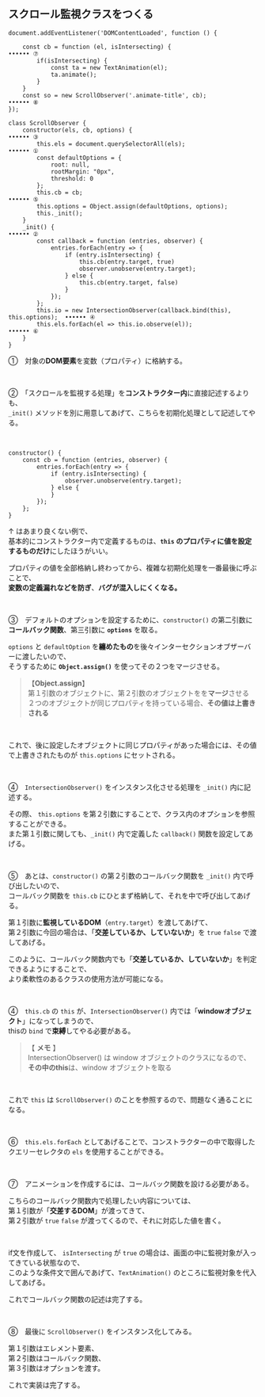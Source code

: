 
## スクロール監視クラスをつくる
```4D
document.addEventListener('DOMContentLoaded', function () {

    const cb = function (el, isIntersecting) {                                  •••••• ⑦
        if(isIntersecting) {
            const ta = new TextAnimation(el);
            ta.animate();
        }
    }
    const so = new ScrollObserver('.animate-title', cb);                        •••••• ⑧
});

class ScrollObserver {
    constructor(els, cb, options) {                                             •••••• ③
        this.els = document.querySelectorAll(els);                              •••••• ①
        const defaultOptions = {
            root: null,
            rootMargin: "0px",
            threshold: 0
        };
        this.cb = cb;                                                           •••••• ⑤
        this.options = Object.assign(defaultOptions, options);
        this._init();
    }
    _init() {                                                                   •••••• ②
        const callback = function (entries, observer) {
            entries.forEach(entry => {
                if (entry.isIntersecting) {
                    this.cb(entry.target, true)
                    observer.unobserve(entry.target);
                } else {
                    this.cb(entry.target, false)
                }
            });
        };
        this.io = new IntersectionObserver(callback.bind(this), this.options);  •••••• ④
        this.els.forEach(el => this.io.observe(el));                            •••••• ⑥
    }
}
```

①　対象の**DOM要素**を変数（プロパティ）に格納する。  

<br>

②　「スクロールを監視する処理」を**コンストラクター内**に直接記述するよりも、  
`_init()` メソッドを別に用意してあげて、こちらを初期化処理として記述してやる。  

<br>

```4D
constructor() {
    const cb = function (entries, observer) {
        entries.forEach(entry => {
            if (entry.isIntersecting) {
                observer.unobserve(entry.target);
            } else {
            }
        });
    };
}
```
 ↑ はあまり良くない例で、  
 基本的にコンストラクター内で定義するものは、**`this` のプロパティに値を設定するものだけ**にしたほうがいい。  

プロパティの値を全部格納し終わってから、複雑な初期化処理を一番最後に呼ぶことで、  
**変数の定義漏れなどを防ぎ**、**バグが混入しにくくなる。**  

<br>

③　デフォルトのオプションを設定するために、`constructor()` の第二引数に**コールバック関数**、第三引数に **`options`** を取る。  

`options` と `defaultOption` を**纏めたもの**を後々インターセクションオブザーバーに渡したいので、  
そうするために **`Object.assign()`** を使ってその２つをマージさせる。  

>  【**Object.assign**】  
> 第１引数のオブジェクトに、第２引数のオブジェクトをを**マージ**させる  
> ２つのオブジェクトが同じプロパティを持っている場合、**その値は上書きされる**  

<br>

これで、後に設定したオブジェクトに同じプロパティがあった場合には、その値で上書きされたものが `this.options` にセットされる。  

<br>

④　`IntersectionObserver()` をインスタンス化させる処理を `_init()` 内に記述する。  

その際、 `this.options` を第２引数にすることで、クラス内のオプションを参照することができる。  
また第１引数に関しても、`_init()` 内で定義した `callback()` 関数を設定してあげる。  

<br>

⑤　あとは、`constructor()` の第２引数のコールバック関数を `_init()` 内で呼び出したいので、  
コールバック関数を `this.cb` にひとまず格納して、それを中で呼び出してあげる。  

第１引数に**監視しているDOM**（`entry.target`）を渡してあげて、  
第２引数に今回の場合は、「**交差しているか、していないか**」を `true` `false` で渡してあげる。  

このように、コールバック関数内でも「**交差しているか、していないか**」を判定できるようにすることで、  
より柔軟性のあるクラスの使用方法が可能になる。  


<br>


④　`this.cb` の `this` が、`IntersectionObserver()` 内では「**windowオブジェクト**」になってしまうので、  
thisの `bind` で**束縛**してやる必要がある。  

>  【 **メモ** 】  
> IntersectionObserver() は window オブジェクトのクラスになるので、  
> **その中のthis**は、window オブジェクトを取る  

<br>

これで `this` は `ScrollObserver()` のことを参照するので、問題なく通ることになる。  

<br>

⑥　`this.els.forEach` としてあげることで、コンストラクターの中で取得したクエリーセレクタの `els` を使用することができる。  

<br>

⑦　アニメーションを作成するには、コールバック関数を設ける必要がある。  

こちらのコールバック関数内で処理したい内容については、  
第１引数が「**交差するDOM**」が渡ってきて、  
第２引数が `true` `false` が渡ってくるので、それに対応した値を書く。  

<br>

if文を作成して、 `isIntersecting` が `true` の場合は、画面の中に監視対象が入ってきている状態なので、  
このような条件文で囲んであげて、`TextAnimation()` のところに監視対象を代入してあげる。  

これでコールバック関数の記述は完了する。  

<br>

⑧　最後に `ScrollObserver()` をインスタンス化してみる。  

第１引数はエレメント要素、  
第２引数はコールバック関数、  
第３引数はオプションを渡す。  

これで実装は完了する。  

















